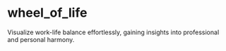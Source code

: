 # wheel_of_life
Visualize work-life balance effortlessly, gaining insights into professional and personal harmony.
